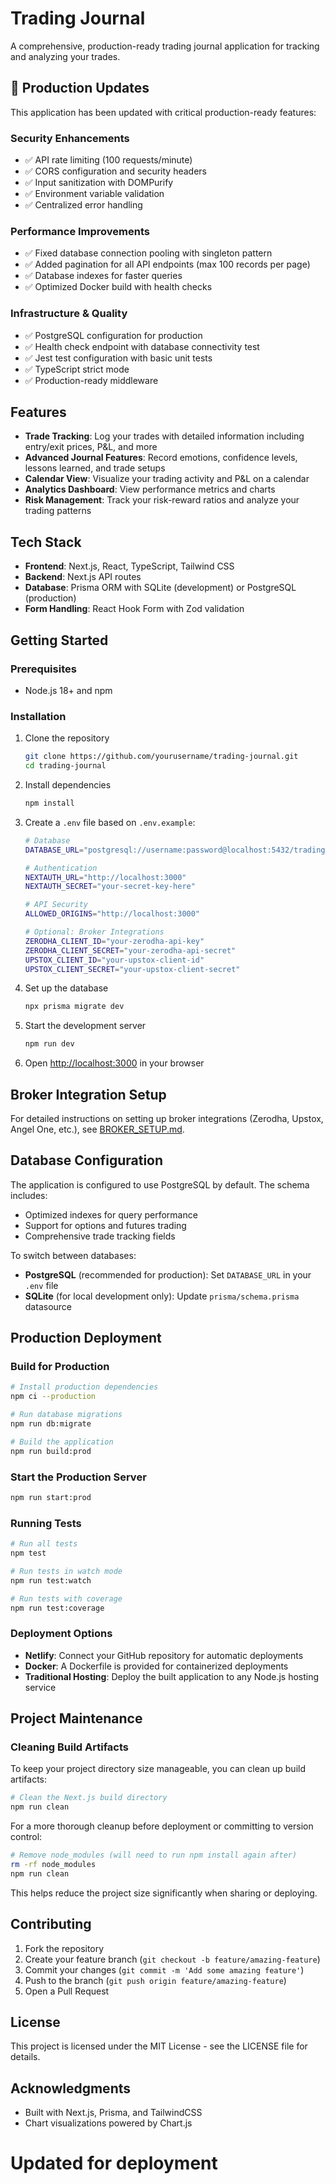 # Trading Journal 

A comprehensive, production-ready trading journal application for tracking and analyzing your trades.

## 🚀 Production Updates

This application has been updated with critical production-ready features:

### Security Enhancements
- ✅ API rate limiting (100 requests/minute)
- ✅ CORS configuration and security headers
- ✅ Input sanitization with DOMPurify
- ✅ Environment variable validation
- ✅ Centralized error handling

### Performance Improvements
- ✅ Fixed database connection pooling with singleton pattern
- ✅ Added pagination for all API endpoints (max 100 records per page)
- ✅ Database indexes for faster queries
- ✅ Optimized Docker build with health checks

### Infrastructure & Quality
- ✅ PostgreSQL configuration for production
- ✅ Health check endpoint with database connectivity test
- ✅ Jest test configuration with basic unit tests
- ✅ TypeScript strict mode
- ✅ Production-ready middleware

## Features

- **Trade Tracking**: Log your trades with detailed information including entry/exit prices, P&L, and more
- **Advanced Journal Features**: Record emotions, confidence levels, lessons learned, and trade setups
- **Calendar View**: Visualize your trading activity and P&L on a calendar
- **Analytics Dashboard**: View performance metrics and charts
- **Risk Management**: Track your risk-reward ratios and analyze your trading patterns

## Tech Stack

- **Frontend**: Next.js, React, TypeScript, Tailwind CSS
- **Backend**: Next.js API routes
- **Database**: Prisma ORM with SQLite (development) or PostgreSQL (production)
- **Form Handling**: React Hook Form with Zod validation

## Getting Started

### Prerequisites

- Node.js 18+ and npm

### Installation

1. Clone the repository
   ```bash
   git clone https://github.com/yourusername/trading-journal.git
   cd trading-journal
   ```

2. Install dependencies
   ```bash
   npm install
   ```

3. Create a `.env` file based on `.env.example`:
   ```bash
   # Database
   DATABASE_URL="postgresql://username:password@localhost:5432/trading_journal"
   
   # Authentication
   NEXTAUTH_URL="http://localhost:3000"
   NEXTAUTH_SECRET="your-secret-key-here"
   
   # API Security
   ALLOWED_ORIGINS="http://localhost:3000"
   
   # Optional: Broker Integrations
   ZERODHA_CLIENT_ID="your-zerodha-api-key"
   ZERODHA_CLIENT_SECRET="your-zerodha-api-secret"
   UPSTOX_CLIENT_ID="your-upstox-client-id"
   UPSTOX_CLIENT_SECRET="your-upstox-client-secret"
   ```

4. Set up the database
   ```bash
   npx prisma migrate dev
   ```

5. Start the development server
   ```bash
   npm run dev
   ```

6. Open [http://localhost:3000](http://localhost:3000) in your browser

## Broker Integration Setup

For detailed instructions on setting up broker integrations (Zerodha, Upstox, Angel One, etc.), see [BROKER_SETUP.md](./BROKER_SETUP.md).

## Database Configuration

The application is configured to use PostgreSQL by default. The schema includes:
- Optimized indexes for query performance
- Support for options and futures trading
- Comprehensive trade tracking fields

To switch between databases:
- **PostgreSQL** (recommended for production): Set `DATABASE_URL` in your `.env` file
- **SQLite** (for local development only): Update `prisma/schema.prisma` datasource

## Production Deployment

### Build for Production

```bash
# Install production dependencies
npm ci --production

# Run database migrations
npm run db:migrate

# Build the application
npm run build:prod
```

### Start the Production Server

```bash
npm run start:prod
```

### Running Tests

```bash
# Run all tests
npm test

# Run tests in watch mode
npm run test:watch

# Run tests with coverage
npm run test:coverage
```

### Deployment Options

- **Netlify**: Connect your GitHub repository for automatic deployments
- **Docker**: A Dockerfile is provided for containerized deployments
- **Traditional Hosting**: Deploy the built application to any Node.js hosting service

## Project Maintenance

### Cleaning Build Artifacts

To keep your project directory size manageable, you can clean up build artifacts:

```bash
# Clean the Next.js build directory
npm run clean
```

For a more thorough cleanup before deployment or committing to version control:

```bash
# Remove node_modules (will need to run npm install again after)
rm -rf node_modules
npm run clean
```

This helps reduce the project size significantly when sharing or deploying.

## Contributing

1. Fork the repository
2. Create your feature branch (`git checkout -b feature/amazing-feature`)
3. Commit your changes (`git commit -m 'Add some amazing feature'`)
4. Push to the branch (`git push origin feature/amazing-feature`)
5. Open a Pull Request

## License

This project is licensed under the MIT License - see the LICENSE file for details.

## Acknowledgments

- Built with Next.js, Prisma, and TailwindCSS
- Chart visualizations powered by Chart.js

# Updated for deployment